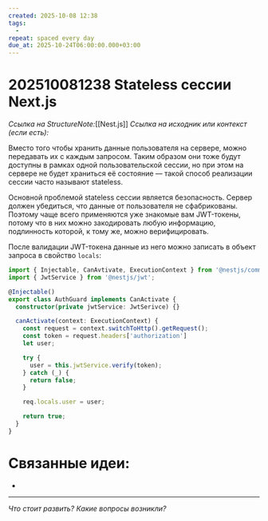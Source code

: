 ```yaml
---
created: 2025-10-08 12:38
tags:
  -
repeat: spaced every day
due_at: 2025-10-24T06:00:00.000+03:00
---
```

# 202510081238 Stateless сессии Next.js

*Ссылка на StructureNote:*[[Nest.js]]
*Ссылка на исходник или контекст (если есть):* 

Вместо того чтобы хранить данные пользователя на сервере, можно передавать их с каждым запросом. Таким образом они тоже будут доступны в рамках одной пользовательской сессии, но при этом на сервере не будет храниться её состояние — такой способ реализации сессии часто называют stateless.

Основной проблемой stateless сессии является безопасность. Сервер должен убедиться, что данные от пользователя не сфабрикованы. Поэтому чаще всего применяются уже знакомые вам JWT-токены, потому что в них можно закодировать любую информацию, подлинность которой, к тому же, можно верифицировать.

После валидации JWT-токена данные из него можно записать в объект запроса в свойство `locals`:

```ts
import { Injectable, CanAvtivate, ExecutionContext } from '@nestjs/common';
import { JwtService } from '@nestjs/jwt';

@Injectable()
export class AuthGuard implements CanActivate {
  constructor(private jwtService: JwtSerivce) {}

  canActivate(context: ExecutionContext) {
    const request = context.switchToHttp().getRequest();
    const token = request.headers['authorization']
    let user;

    try {
      user = this.jwtService.verify(token);
    } catch (_) {
      return false;
    }

    req.locals.user = user;

    return true;
  }
} 
```

# Связанные идеи:

*
---

*Что стоит развить? Какие вопросы возникли?*
